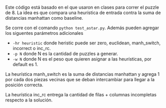 Este código está basado en el que usaron en clases para correr el puzzle de 8. La idea es que compara una heurística de entrada
contra la suma de distancias manhattan como baseline.

Se corre con el comando ``python test_astar.py``. Además pueden agregar los siguentes parámetros adicionales

* ``-hr heuristic`` donde heristic puede ser zero, euclidean, manh_switch, incorrect o inc_rc. 
* ``-p N`` donde N es la cantidad de puzzles a generar.
* ``-w N`` donde N es el peso que quieren asignar a las heurísticas, por default es 1.

La heurística manh_switch es la suma de distancias manhattan y agrega 1 por cada dos piezas vecinas que se deban intercambiar para llegar a la posición correcta.

La heurística inc_rc entrega la cantidad de filas + columnas incompletas respecto a la solución.

